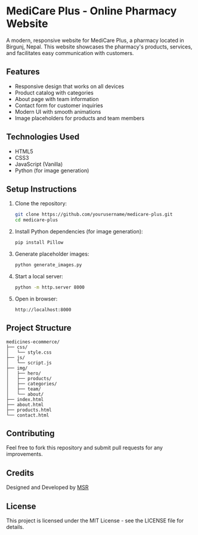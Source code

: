 # MediCare Plus - Online Pharmacy Website

A modern, responsive website for MediCare Plus, a pharmacy located in Birgunj, Nepal. This website showcases the pharmacy's products, services, and facilitates easy communication with customers.

## Features

- Responsive design that works on all devices
- Product catalog with categories
- About page with team information
- Contact form for customer inquiries
- Modern UI with smooth animations
- Image placeholders for products and team members

## Technologies Used

- HTML5
- CSS3
- JavaScript (Vanilla)
- Python (for image generation)

## Setup Instructions

1. Clone the repository:
   ```bash
   git clone https://github.com/yourusername/medicare-plus.git
   cd medicare-plus
   ```

2. Install Python dependencies (for image generation):
   ```bash
   pip install Pillow
   ```

3. Generate placeholder images:
   ```bash
   python generate_images.py
   ```

4. Start a local server:
   ```bash
   python -m http.server 8000
   ```

5. Open in browser:
   ```
   http://localhost:8000
   ```

## Project Structure

```
medicines-ecommerce/
├── css/
│   └── style.css
├── js/
│   └── script.js
├── img/
│   ├── hero/
│   ├── products/
│   ├── categories/
│   ├── team/
│   └── about/
├── index.html
├── about.html
├── products.html
└── contact.html
```

## Contributing

Feel free to fork this repository and submit pull requests for any improvements.

## Credits

Designed and Developed by [MSR](https://msr-portfolio.vercel.app/)

## License

This project is licensed under the MIT License - see the LICENSE file for details. 